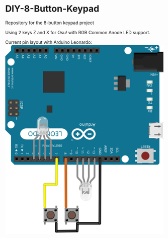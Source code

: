 # DIY-8-Button-Keypad
Repository for the 8-button keypad project

Using 2 keys Z and X for Osu! with RGB Common Anode LED support.

Current pin layout with Arduino Leonardo:
![Current Pin layout with Arduino Leonardo](current_pin_layout.svg "Pin Layout")
